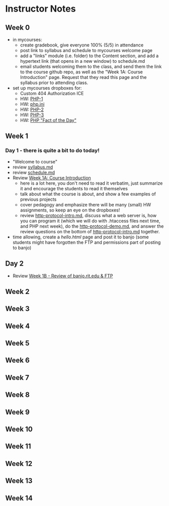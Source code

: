 # Instructor Notes

## Week 0
- in mycourses:
    - create gradebook, give everyone 100% (5/5) in attendance
    - post link to syllabus and schedule to mycourses welcome page
    - add a "links" module (i.e. folder) to the Content section, and add a hypertext link (that opens in a new window) to schedule.md
    - email students welcoming them to the class, and send them the link to the course github repo, as well as the "Week 1A: Course Introduction" page. Request that they read this page and the syllabus prior to attending class.
- set up mycourses dropboxes for:
  - Custom 404 Authorization ICE
  - HW: [PHP-1](php-1.md)
  - HW: [php.ini](HW-php-ini.md)
  - HW: [PHP-2](php-2.md)
  - HW: [PHP-3](php-3.md)
  - HW: [PHP "Fact of the Day"](HW-php-fact-of-the-day.md)

## Week 1
### Day 1 - there is quite a bit to do today!
- "Welcome to course"
- review [syllabus.md](../syllabus.md)
- review [schedule.md](../schedule.md)
- Review [Week 1A: Course Introduction](../weekly/Week-01A-notes.md)
    - here is a lot here, you don't need to read it verbatim, just summarize it and encourage the students to read it themselves
    - talk about what the course is about, and show a few examples of previous projects 
    - cover pedagogy and emphasize there will be many (small) HW assignments, so keep an eye on the dropboxes!
    - review [http-protocol-intro.md](http-protocol-intro.md), discuss what a web server is, how you can program it (which we will do with .htaccess files next time, and PHP next week), do the [http-protocol-demo.md](http-protocol-demo.md), and answer the review questions on the bottom of [http-protocol-intro.md](http-protocol-intro.md) together.
- time allowing, create a *hello.html* page and post it to banjo (some students might have forgotten the FTP and permissions part of posting to banjo)

## Day 2 
- Review [Week 1B - Review of banjo.rit.edu & FTP](../weekly/Week-01B-notes.md)

## Week 2

## Week 3

## Week 4

## Week 5

## Week 6

## Week 7

## Week 8

## Week 9

## Week 10

## Week 11

## Week 12

## Week 13

## Week 14
